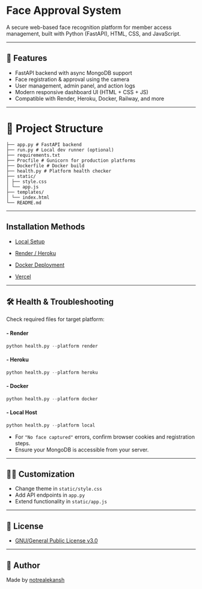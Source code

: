 # Face Approval System

A secure web-based face recognition platform for member access management, built with Python (FastAPI), HTML, CSS, and JavaScript.

---

## 🚀 Features

- FastAPI backend with async MongoDB support
- Face registration & approval using the camera
- User management, admin panel, and action logs
- Modern responsive dashboard UI (HTML + CSS + JS)
- Compatible with Render, Heroku, Docker, Railway, and more

---

# 📂 Project Structure

```text
├── app.py # FastAPI backend
├── run.py # Local dev runner (optional)
├── requirements.txt
├── Procfile # Gunicorn for production platforms
├── Dockerfile # Docker build
├── health.py # Platform health checker
├── static/
│ ├── style.css
│ └── app.js
├── templates/
│ └── index.html
└── README.md
```

---

## Installation Methods
- [Local Setup](https://github.com/real-ekansh/FaceApprovalSystem/wiki#local-setup--development)


- [Render / Heroku](https://github.com/real-ekansh/FaceApprovalSystem/wiki#render--heroku)

- [Docker Deployment](https://github.com/real-ekansh/FaceApprovalSystem/wiki#docker-deployment)

- [Vercel](https://github.com/real-ekansh/FaceApprovalSystem/wiki#vercel-serverless-api-only)

---

## 🛠️ Health & Troubleshooting

Check required files for target platform:
#### - Render
```python
python health.py --platform render
```

#### - Heroku
```python
python health.py --platform heroku
 ```

#### - Docker
```python
python health.py --platform docker
```

#### - Local Host
```python
python health.py --platform local
```

- For `"No face captured"` errors, confirm browser cookies and registration steps.
- Ensure your MongoDB is accessible from your server.

---

## 🧑‍💻 Customization

- Change theme in `static/style.css`
- Add API endpoints in `app.py`
- Extend functionality in `static/app.js`

---

## 📜 License

- [GNU/General Public License v3.0](https://github.com/real-ekansh/FaceApprovalSystem/blob/main/LICENSE)

---

## 🤝 Author

Made by [notrealekansh](https://github.com/real-ekansh)
